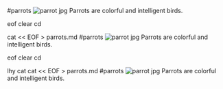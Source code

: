 #parrots
![parrot jpg](https://upload.wikimedia.org/wikipedia/commons/7/74/A-Parrot.jpg)
Parrots are colorful and intelligent birds.




eof
clear
cd





cat << EOF > parrots.md
#parrots
![parrot jpg](https://upload.wikimedia.org/wikipedia/commons/7/74/A-Parrot.jpg)
Parrots are colorful and intelligent birds.




eof
clear
cd






lhy
cat
cat << EOF > parrots.md
#parrots
![parrot jpg](https://upload.wikimedia.org/wikipedia/commons/7/74/A-Parrot.jpg)
Parrots are colorful and intelligent birds.
